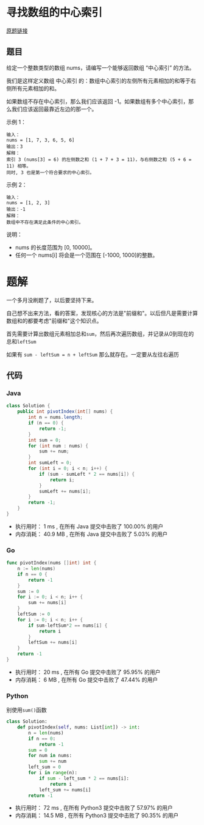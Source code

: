 # 寻找数组的中心索引

[原题链接](https://leetcode-cn.com/problems/find-pivot-index/)

## 题目

给定一个整数类型的数组 nums，请编写一个能够返回数组 “中心索引” 的方法。

我们是这样定义数组 中心索引 的：数组中心索引的左侧所有元素相加的和等于右侧所有元素相加的和。

如果数组不存在中心索引，那么我们应该返回 -1。如果数组有多个中心索引，那么我们应该返回最靠近左边的那一个。


示例 1：
```text
输入：
nums = [1, 7, 3, 6, 5, 6]
输出：3
解释：
索引 3 (nums[3] = 6) 的左侧数之和 (1 + 7 + 3 = 11)，与右侧数之和 (5 + 6 = 11) 相等。
同时, 3 也是第一个符合要求的中心索引。
```

示例 2：
```text
输入：
nums = [1, 2, 3]
输出：-1
解释：
数组中不存在满足此条件的中心索引。
```


说明：
- nums 的长度范围为 [0, 10000]。
- 任何一个 nums[i] 将会是一个范围在 [-1000, 1000]的整数。

# 题解

一个多月没刷题了，以后要坚持下来。

自己想不出来方法，看的答案，发现核心的方法是"前缀和"。以后但凡是需要计算数组和的都要考虑"前缀和"这个知识点。

首先需要计算出数组元素相加总和`sum`，然后再次遍历数组，并记录从0到现在的总和`leftSum`

如果有 `sum - leftSum = n + leftSum` 那么就存在。一定要从左往右遍历

## 代码

### Java

```java
class Solution {
    public int pivotIndex(int[] nums) {
        int n = nums.length;
        if (n == 0) {
            return -1;
        }
        int sum = 0;
        for (int num : nums) {
            sum += num;
        }
        int sumLeft = 0;
        for (int i = 0; i < n; i++) {
            if (sum - sumLeft * 2 == nums[i]) {
                return i;
            }
            sumLeft += nums[i];
        }
        return -1;
    }
}
```

- 执行用时： 1 ms , 在所有 Java 提交中击败了 100.00% 的用户 
- 内存消耗： 40.9 MB , 在所有 Java 提交中击败了 5.03% 的用户

### Go

```go
func pivotIndex(nums []int) int {
	n := len(nums)
	if n == 0 {
		return -1
	}
	sum := 0
	for i := 0; i < n; i++ {
		sum += nums[i]
	}
	leftSum := 0
	for i := 0; i < n; i++ {
		if sum-leftSum*2 == nums[i] {
			return i
		}
		leftSum += nums[i]
	}
	return -1
}
```

- 执行用时： 20 ms , 在所有 Go 提交中击败了 95.95% 的用户 
- 内存消耗： 6 MB , 在所有 Go 提交中击败了 47.44% 的用户

### Python

别使用`sum()`函数

```python
class Solution:
    def pivotIndex(self, nums: List[int]) -> int:
        n = len(nums)
        if n == 0:
            return -1
        sum = 0
        for num in nums:
            sum += num
        left_sum = 0
        for i in range(n):
            if sum - left_sum * 2 == nums[i]:
                return i
            left_sum += nums[i]
        return -1
```

- 执行用时： 72 ms , 在所有 Python3 提交中击败了 57.97% 的用户 
- 内存消耗： 14.5 MB , 在所有 Python3 提交中击败了 90.35% 的用户
